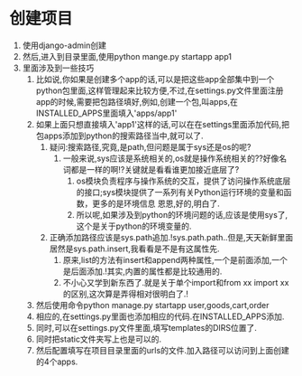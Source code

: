 # 创建项目

1. 使用django-admin创建
2. 然后,进入到目录里面,使用python mange.py startapp app1
3. 里面涉及到一些技巧
    1. 比如说,你如果是创建多个app的话,可以是把这些app全部集中到一个python包里面,这样管理起来比较方便,不过,在settings.py文件里面注册app的时候,需要把包路径填好,例如,创建一个包,叫apps,在INSTALLED_APPS里面填入'apps/app1'
    2. 如果上面只想直接填入'app1'这样的话,可以在在settings里面添加代码,把包apps添加到python的搜索路径当中,就可以了.
        1. 疑问:搜索路径,究竟,是path,但问题是属于sys还是os的呢?
            1. 一般来说,sys应该是系统相关的,os就是操作系统相关的??好像名词都是一样的啊!?关键就是看看谁更加接近底层了?
                1. os模块负责程序与操作系统的交互，提供了访问操作系统底层的接口;sys模块提供了一系列有关Python运行环境的变量和函数，更多的是环境信息
                恩恩,好的,明白了.
                2. 所以呢,如果涉及到python的环境问题的话,应该是使用sys了,这个是关于python的环境变量的.
        2. 正确添加路径应该是sys.path追加.!sys.path.path..但是,天天新鲜里面居然是sys.path.insert,我看看是不是有这属性先.
            1. 原来,list的方法有insert和append两种属性,一个是前面添加,一个是后面添加.!其实,内置的属性都是比较通用的.
            2. 不小心又学到新东西了.就是关于单个import和from xx import xx
            的区别,这次算是弄得相对很明白了.!
    3. 然后使用命令python manage.py startapp user,goods,cart,order
    4. 相应的,在settings.py里面也添加相应的代码.在INSTALLED_APPS添加.
    5. 同时,可以在settings.py文件里面,填写templates的DIRS位置了.
    6. 同时把static文件夹写上也是可以的.
    7. 然后配置填写在项目目录里面的urls的文件.加入路径可以访问到上面创建的4个apps.